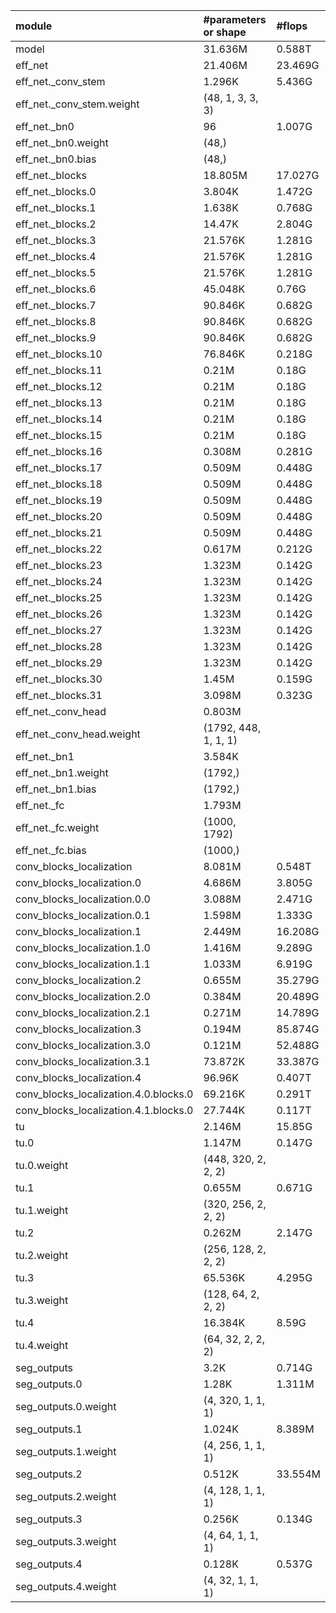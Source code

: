 | module                                   | #parameters or shape    | #flops     |
|:-----------------------------------------|:------------------------|:-----------|
| model                                    | 31.636M                 | 0.588T     |
|  eff_net                                 |  21.406M                |  23.469G   |
|   eff_net._conv_stem                     |   1.296K                |   5.436G   |
|    eff_net._conv_stem.weight             |    (48, 1, 3, 3, 3)     |            |
|   eff_net._bn0                           |   96                    |   1.007G   |
|    eff_net._bn0.weight                   |    (48,)                |            |
|    eff_net._bn0.bias                     |    (48,)                |            |
|   eff_net._blocks                        |   18.805M               |   17.027G  |
|    eff_net._blocks.0                     |    3.804K               |    1.472G  |
|    eff_net._blocks.1                     |    1.638K               |    0.768G  |
|    eff_net._blocks.2                     |    14.47K               |    2.804G  |
|    eff_net._blocks.3                     |    21.576K              |    1.281G  |
|    eff_net._blocks.4                     |    21.576K              |    1.281G  |
|    eff_net._blocks.5                     |    21.576K              |    1.281G  |
|    eff_net._blocks.6                     |    45.048K              |    0.76G   |
|    eff_net._blocks.7                     |    90.846K              |    0.682G  |
|    eff_net._blocks.8                     |    90.846K              |    0.682G  |
|    eff_net._blocks.9                     |    90.846K              |    0.682G  |
|    eff_net._blocks.10                    |    76.846K              |    0.218G  |
|    eff_net._blocks.11                    |    0.21M                |    0.18G   |
|    eff_net._blocks.12                    |    0.21M                |    0.18G   |
|    eff_net._blocks.13                    |    0.21M                |    0.18G   |
|    eff_net._blocks.14                    |    0.21M                |    0.18G   |
|    eff_net._blocks.15                    |    0.21M                |    0.18G   |
|    eff_net._blocks.16                    |    0.308M               |    0.281G  |
|    eff_net._blocks.17                    |    0.509M               |    0.448G  |
|    eff_net._blocks.18                    |    0.509M               |    0.448G  |
|    eff_net._blocks.19                    |    0.509M               |    0.448G  |
|    eff_net._blocks.20                    |    0.509M               |    0.448G  |
|    eff_net._blocks.21                    |    0.509M               |    0.448G  |
|    eff_net._blocks.22                    |    0.617M               |    0.212G  |
|    eff_net._blocks.23                    |    1.323M               |    0.142G  |
|    eff_net._blocks.24                    |    1.323M               |    0.142G  |
|    eff_net._blocks.25                    |    1.323M               |    0.142G  |
|    eff_net._blocks.26                    |    1.323M               |    0.142G  |
|    eff_net._blocks.27                    |    1.323M               |    0.142G  |
|    eff_net._blocks.28                    |    1.323M               |    0.142G  |
|    eff_net._blocks.29                    |    1.323M               |    0.142G  |
|    eff_net._blocks.30                    |    1.45M                |    0.159G  |
|    eff_net._blocks.31                    |    3.098M               |    0.323G  |
|   eff_net._conv_head                     |   0.803M                |            |
|    eff_net._conv_head.weight             |    (1792, 448, 1, 1, 1) |            |
|   eff_net._bn1                           |   3.584K                |            |
|    eff_net._bn1.weight                   |    (1792,)              |            |
|    eff_net._bn1.bias                     |    (1792,)              |            |
|   eff_net._fc                            |   1.793M                |            |
|    eff_net._fc.weight                    |    (1000, 1792)         |            |
|    eff_net._fc.bias                      |    (1000,)              |            |
|  conv_blocks_localization                |  8.081M                 |  0.548T    |
|   conv_blocks_localization.0             |   4.686M                |   3.805G   |
|    conv_blocks_localization.0.0          |    3.088M               |    2.471G  |
|    conv_blocks_localization.0.1          |    1.598M               |    1.333G  |
|   conv_blocks_localization.1             |   2.449M                |   16.208G  |
|    conv_blocks_localization.1.0          |    1.416M               |    9.289G  |
|    conv_blocks_localization.1.1          |    1.033M               |    6.919G  |
|   conv_blocks_localization.2             |   0.655M                |   35.279G  |
|    conv_blocks_localization.2.0          |    0.384M               |    20.489G |
|    conv_blocks_localization.2.1          |    0.271M               |    14.789G |
|   conv_blocks_localization.3             |   0.194M                |   85.874G  |
|    conv_blocks_localization.3.0          |    0.121M               |    52.488G |
|    conv_blocks_localization.3.1          |    73.872K              |    33.387G |
|   conv_blocks_localization.4             |   96.96K                |   0.407T   |
|    conv_blocks_localization.4.0.blocks.0 |    69.216K              |    0.291T  |
|    conv_blocks_localization.4.1.blocks.0 |    27.744K              |    0.117T  |
|  tu                                      |  2.146M                 |  15.85G    |
|   tu.0                                   |   1.147M                |   0.147G   |
|    tu.0.weight                           |    (448, 320, 2, 2, 2)  |            |
|   tu.1                                   |   0.655M                |   0.671G   |
|    tu.1.weight                           |    (320, 256, 2, 2, 2)  |            |
|   tu.2                                   |   0.262M                |   2.147G   |
|    tu.2.weight                           |    (256, 128, 2, 2, 2)  |            |
|   tu.3                                   |   65.536K               |   4.295G   |
|    tu.3.weight                           |    (128, 64, 2, 2, 2)   |            |
|   tu.4                                   |   16.384K               |   8.59G    |
|    tu.4.weight                           |    (64, 32, 2, 2, 2)    |            |
|  seg_outputs                             |  3.2K                   |  0.714G    |
|   seg_outputs.0                          |   1.28K                 |   1.311M   |
|    seg_outputs.0.weight                  |    (4, 320, 1, 1, 1)    |            |
|   seg_outputs.1                          |   1.024K                |   8.389M   |
|    seg_outputs.1.weight                  |    (4, 256, 1, 1, 1)    |            |
|   seg_outputs.2                          |   0.512K                |   33.554M  |
|    seg_outputs.2.weight                  |    (4, 128, 1, 1, 1)    |            |
|   seg_outputs.3                          |   0.256K                |   0.134G   |
|    seg_outputs.3.weight                  |    (4, 64, 1, 1, 1)     |            |
|   seg_outputs.4                          |   0.128K                |   0.537G   |
|    seg_outputs.4.weight                  |    (4, 32, 1, 1, 1)     |            |